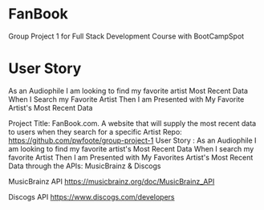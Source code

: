 # FanBook
Group Project 1 for Full Stack Development Course with BootCampSpot

# User Story
As an Audiophile I am looking to find my favorite artist Most Recent Data When I Search my Favorite Artist Then I am Presented with My Favorite Artist's Most Recent Data

Project Title: FanBook.com. A website that will supply the most recent data to users when they search for a specific Artist Repo: https://github.com/pwfoote/group-project-1 User Story : As an Audiophile I am looking to find my favorite artist's Most Recent Data When I search my favorite Artist Then I am Presented with My Favorites Artist's Most Recent Data through the APIs: MusicBrainz & Discogs

MusicBrainz API
https://musicbrainz.org/doc/MusicBrainz_API

Discogs API
https://www.discogs.com/developers